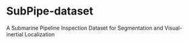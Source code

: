 # SubPipe-dataset
A Submarine Pipeline Inspection Dataset for Segmentation and Visual-inertial Localization
